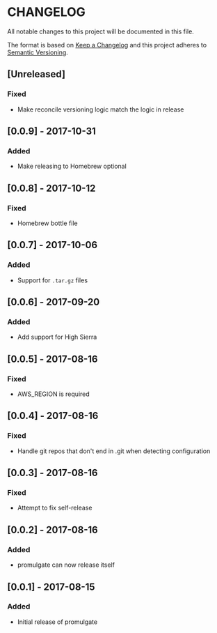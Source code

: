# CHANGELOG

All notable changes to this project will be documented in this file.

The format is based on [Keep a Changelog](http://keepachangelog.com/)
and this project adheres to [Semantic Versioning](http://semver.org/).

## [Unreleased]

### Fixed

- Make reconcile versioning logic match the logic in release

## [0.0.9] - 2017-10-31

### Added

- Make releasing to Homebrew optional

## [0.0.8] - 2017-10-12

### Fixed

- Homebrew bottle file

## [0.0.7] - 2017-10-06

### Added

- Support for `.tar.gz` files

## [0.0.6] - 2017-09-20

### Added

- Add support for High Sierra

## [0.0.5] - 2017-08-16

### Fixed

- AWS_REGION is required

## [0.0.4] - 2017-08-16

### Fixed

- Handle git repos that don't end in .git when detecting configuration

## [0.0.3] - 2017-08-16

### Fixed

- Attempt to fix self-release


## [0.0.2] - 2017-08-16

### Added

- promulgate can now release itself

## [0.0.1] - 2017-08-15

### Added

- Initial release of promulgate
